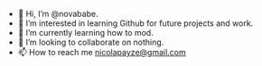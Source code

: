- 👋 Hi, I’m @novababe.
- 👀 I’m interested in learning Github for future projects and work.
- 🌱 I’m currently learning how to mod.
- 💞️ I’m looking to collaborate on nothing.
- 📫 How to reach me nicolapayze@gmail.com

<!---
novababe/novababe is a ✨ special ✨ repository because its `README.md` (this file) appears on your GitHub profile.
You can click the Preview link to take a look at your changes.
--->
